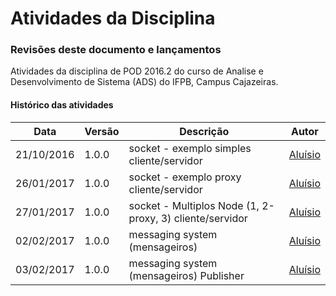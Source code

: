 # Atividades da Disciplina
### Revisões deste documento e lançamentos
Atividades da disciplina de POD 2016.2 do curso de Analise e Desenvolvimento de Sistema (ADS) do IFPB, Campus Cajazeiras.
#### Histórico das atividades
Data          |   Versão    |               Descrição                                         |  Autor
------------- | ----------- | --------------------------------------------------------------- | ---------------------
21/10/2016    |  1.0.0      |  socket - exemplo simples cliente/servidor                      | [Aluísio](https://github.com/AluisioPereira)
26/01/2017    |  1.0.0      |  socket - exemplo proxy cliente/servidor                        | [Aluísio](https://github.com/AluisioPereira)
27/01/2017    |  1.0.0      |  socket - Multiplos Node (1, 2-proxy, 3) cliente/servidor       | [Aluísio](https://github.com/AluisioPereira)
02/02/2017    |  1.0.0      |  messaging system (mensageiros)                                 | [Aluísio](https://github.com/AluisioPereira)
03/02/2017    |  1.0.0      |  messaging system (mensageiros) Publisher                       | [Aluísio](https://github.com/AluisioPereira)


